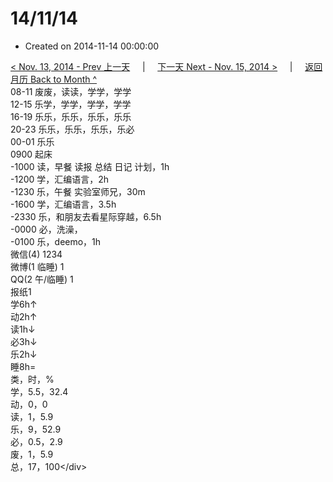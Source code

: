 # 14/11/14

* Created on 2014-11-14 00:00:00

[&lt; Nov. 13, 2014 - Prev 上一天](d13.md)     \|     [下一天 Next - Nov. 15, 2014 &gt;](d15.md)     \|     [返回月历 Back to Month ^](index.md)   
08-11 废废，读读，学学，学学  
12-15 乐学，学学，学学，学学  
16-19 乐乐，乐乐，乐乐，乐乐  
20-23 乐乐，乐乐，乐乐，乐必  
00-01 乐乐  
0900 起床  
-1000 读，早餐 读报 总结 日记 计划，1h  
-1200 学，汇编语言，2h  
-1230 乐，午餐 实验室师兄，30m  
-1600 学，汇编语言，3.5h  
-2330 乐，和朋友去看星际穿越，6.5h  
-0000 必，洗澡，  
-0100 乐，deemo，1h  
微信\(4\) 1234  
微博\(1 临睡\) 1  
QQ\(2 午/临睡\) 1  
报纸1  
学6h↑  
动2h↑  
读1h↓  
必3h↓  
乐2h↓  
睡8h=  
类，时，%  
学，5.5，32.4  
动，0，0  
读，1，5.9  
乐，9，52.9  
必，0.5，2.9  
废，1，5.9  
总，17，100&lt;/div&gt;


